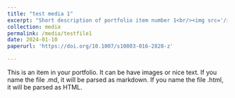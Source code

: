 ```yaml
---
title: "test media 1"
excerpt: "Short description of portfolio item number 1<br/><img src='/images/500x300.png'>"
collection: media
permalink: /media/testfile1
date: 2024-01-10
paperurl: 'https://doi.org/10.1007/s10803-016-2828-z'

---
```


This is an item in your portfolio. It can be have images or nice text. If you name the file .md, it will be parsed as markdown. If you name the file .html, it will be parsed as HTML. 